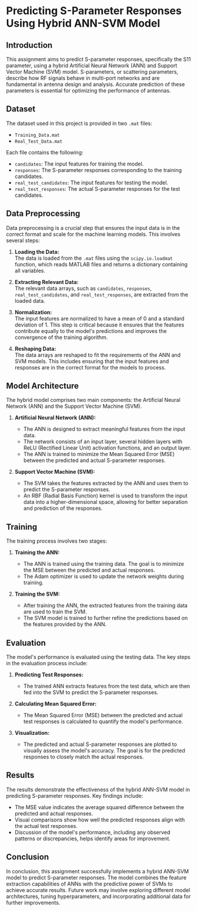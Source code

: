 # Predicting S-Parameter Responses Using Hybrid ANN-SVM Model

## Introduction

This assignment aims to predict S-parameter responses, specifically the S11 parameter, using a hybrid Artificial Neural Network (ANN) and Support Vector Machine (SVM) model. S-parameters, or scattering parameters, describe how RF signals behave in multi-port networks and are fundamental in antenna design and analysis. Accurate prediction of these parameters is essential for optimizing the performance of antennas.

## Dataset

The dataset used in this project is provided in two `.mat` files:
- `Training_Data.mat`
- `Real_Test_Data.mat`

Each file contains the following:
- `candidates`: The input features for training the model.
- `responses`: The S-parameter responses corresponding to the training candidates.
- `real_test_candidates`: The input features for testing the model.
- `real_test_responses`: The actual S-parameter responses for the test candidates.

## Data Preprocessing

Data preprocessing is a crucial step that ensures the input data is in the correct format and scale for the machine learning models. This involves several steps:

1. **Loading the Data:**  
   The data is loaded from the `.mat` files using the `scipy.io.loadmat` function, which reads MATLAB files and returns a dictionary containing all variables.

2. **Extracting Relevant Data:**  
   The relevant data arrays, such as `candidates`, `responses`, `real_test_candidates`, and `real_test_responses`, are extracted from the loaded data.

3. **Normalization:**  
   The input features are normalized to have a mean of 0 and a standard deviation of 1. This step is critical because it ensures that the features contribute equally to the model's predictions and improves the convergence of the training algorithm.

4. **Reshaping Data:**  
   The data arrays are reshaped to fit the requirements of the ANN and SVM models. This includes ensuring that the input features and responses are in the correct format for the models to process.

## Model Architecture

The hybrid model comprises two main components: the Artificial Neural Network (ANN) and the Support Vector Machine (SVM).

1. **Artificial Neural Network (ANN):**
   - The ANN is designed to extract meaningful features from the input data.
   - The network consists of an input layer, several hidden layers with ReLU (Rectified Linear Unit) activation functions, and an output layer.
   - The ANN is trained to minimize the Mean Squared Error (MSE) between the predicted and actual S-parameter responses.

2. **Support Vector Machine (SVM):**
   - The SVM takes the features extracted by the ANN and uses them to predict the S-parameter responses.
   - An RBF (Radial Basis Function) kernel is used to transform the input data into a higher-dimensional space, allowing for better separation and prediction of the responses.

## Training

The training process involves two stages:

1. **Training the ANN:**
   - The ANN is trained using the training data. The goal is to minimize the MSE between the predicted and actual responses.
   - The Adam optimizer is used to update the network weights during training.

2. **Training the SVM:**
   - After training the ANN, the extracted features from the training data are used to train the SVM.
   - The SVM model is trained to further refine the predictions based on the features provided by the ANN.

## Evaluation

The model's performance is evaluated using the testing data. The key steps in the evaluation process include:

1. **Predicting Test Responses:**
   - The trained ANN extracts features from the test data, which are then fed into the SVM to predict the S-parameter responses.

2. **Calculating Mean Squared Error:**
   - The Mean Squared Error (MSE) between the predicted and actual test responses is calculated to quantify the model's performance.

3. **Visualization:**
   - The predicted and actual S-parameter responses are plotted to visually assess the model's accuracy. The goal is for the predicted responses to closely match the actual responses.

## Results

The results demonstrate the effectiveness of the hybrid ANN-SVM model in predicting S-parameter responses. Key findings include:

- The MSE value indicates the average squared difference between the predicted and actual responses.
- Visual comparisons show how well the predicted responses align with the actual test responses.
- Discussion of the model's performance, including any observed patterns or discrepancies, helps identify areas for improvement.

## Conclusion

In conclusion, this assignment successfully implements a hybrid ANN-SVM model to predict S-parameter responses. The model combines the feature extraction capabilities of ANNs with the predictive power of SVMs to achieve accurate results. Future work may involve exploring different model architectures, tuning hyperparameters, and incorporating additional data for further improvements.
